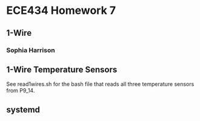 # ECE434 Homework 7
## 1-Wire
### Sophia Harrison 

## 1-Wire Temperature Sensors
See read1wires.sh for the bash file that reads all three temperature sensors from P9_14.

## systemd
